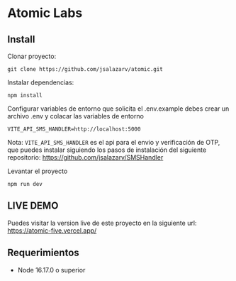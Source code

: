 # Atomic Labs

## Install

Clonar proyecto:

```
git clone https://github.com/jsalazarv/atomic.git
```

Instalar dependencias:

```
npm install
```

Configurar variables de entorno que solicita el .env.example debes crear un archivo .env y colacar las variables de entorno

```
VITE_API_SMS_HANDLER=http://localhost:5000
```

Nota: `VITE_API_SMS_HANDLER` es el api para el envio y verificación de OTP, que puedes instalar siguiendo los pasos de instalación del siguiente repositorio: https://github.com/jsalazarv/SMSHandler

Levantar el proyecto

```
npm run dev
```

 

## LIVE DEMO

Puedes visitar la version live de este proyecto en la siguiente url: https://atomic-five.vercel.app/



## Requerimientos

- Node 16.17.0 o superior
